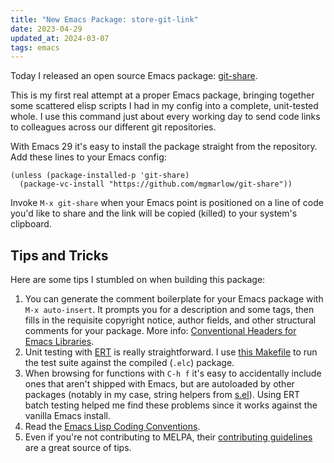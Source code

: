 ```yaml
---
title: "New Emacs Package: store-git-link"
date: 2023-04-29
updated_at: 2024-03-07
tags: emacs
---
```


Today I released an open source Emacs package: [git-share](https://github.com/mgmarlow/git-share/).

This is my first real attempt at a proper Emacs package, bringing together some scattered elisp scripts I had in my config into a complete, unit-tested whole. I use this command just about every working day to send code links to colleagues across our different git repositories.

With Emacs 29 it's easy to install the package straight from the repository. Add these lines to your Emacs config:

```elisp
(unless (package-installed-p 'git-share)
  (package-vc-install "https://github.com/mgmarlow/git-share"))
```

Invoke `M-x git-share` when your Emacs point is positioned on a line of code you'd like to share and the link will be copied (killed) to your system's clipboard.

## Tips and Tricks

Here are some tips I stumbled on when building this package:

1. You can generate the comment boilerplate for your Emacs package with `M-x auto-insert`. It prompts you for a description and some tags, then fills in the requisite copyright notice, author fields, and other structural comments for your package. More info: [Conventional Headers for Emacs Libraries](https://www.gnu.org/software/emacs/manual/html_node/elisp/Library-Headers.html).
2. Unit testing with [ERT](https://www.gnu.org/software/emacs/manual/html_mono/ert.html) is really straightforward. I use [this Makefile](https://github.com/mgmarlow/git-share/tree/main/item/Makefile) to run the test suite against the compiled (`.elc`) package.
3. When browsing for functions with `C-h f` it's easy to accidentally include ones that aren't shipped with Emacs, but are autoloaded by other packages (notably in my case, string helpers from [s.el](https://github.com/magnars/s.el)). Using ERT batch testing helped me find these problems since it works against the vanilla Emacs install.
4. Read the [Emacs Lisp Coding Conventions](https://www.gnu.org/software/emacs/manual/html_node/elisp/Coding-Conventions.html).
5. Even if you're not contributing to MELPA, their [contributing guidelines](https://github.com/melpa/melpa/blob/master/CONTRIBUTING.org) are a great source of tips.
